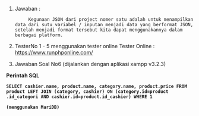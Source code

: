 1. Jawaban :

			Kegunaan JSON dari project nomer satu adalah untuk menampilkan data dari sutu variabel / inputan menjadi data yang berformat JSON, setelah menjadi format tersebut kita dapat menggunakannya dalam berbagai platform.

2. TesterNo 1 - 5 menggunakan tester online 	Tester Online : https://www.runphponline.com/






3. Jawaban Soal No6 (dijalankan dengan aplikasi xampp v3.2.3)

<b>Perintah SQL
	
	SELECT cashier.name, product​.name, category.name, product​.price FROM product​ LEFT JOIN (category, cashier) ON (category.id=product​.id_categori AND cashier.id=product​.id_cashier) WHERE 1 

	(menggunakan MariDB)
